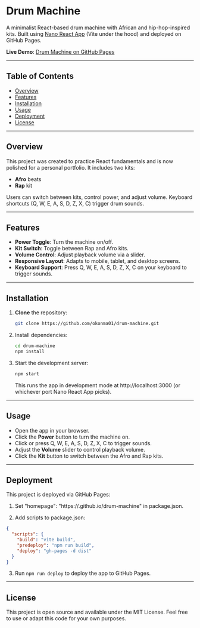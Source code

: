# Drum Machine

A minimalist React-based drum machine with African and hip-hop-inspired kits. Built using [Nano React App](https://github.com/nano-react-app) (Vite under the hood) and deployed on GitHub Pages.

**Live Demo**: [Drum Machine on GitHub Pages](https://okonma01.github.io/drum-machine/)

---

## Table of Contents
- [Overview](#overview)
- [Features](#features)
- [Installation](#installation)
- [Usage](#usage)
- [Deployment](#deployment)
- [License](#license)

---

## Overview
This project was created to practice React fundamentals and is now polished for a personal portfolio. It includes two kits:
- **Afro** beats
- **Rap** kit

Users can switch between kits, control power, and adjust volume. Keyboard shortcuts (Q, W, E, A, S, D, Z, X, C) trigger drum sounds.

---

## Features
- **Power Toggle**: Turn the machine on/off.
- **Kit Switch**: Toggle between Rap and Afro kits.
- **Volume Control**: Adjust playback volume via a slider.
- **Responsive Layout**: Adapts to mobile, tablet, and desktop screens.
- **Keyboard Support**: Press Q, W, E, A, S, D, Z, X, C on your keyboard to trigger sounds.

---

## Installation
1. **Clone** the repository:
   ```bash
   git clone https://github.com/okonma01/drum-machine.git

2. Install dependencies:
   ```bash
   cd drum-machine
   npm install
   ```

3. Start the development server:
   ```bash
   npm start
   ```
   This runs the app in development mode at http://localhost:3000 (or whichever port Nano React App picks).

---

## Usage
- Open the app in your browser.
- Click the **Power** button to turn the machine on.
- Click or press Q, W, E, A, S, D, Z, X, C to trigger sounds.
- Adjust the **Volume** slider to control playback volume.
- Click the **Kit** button to switch between the Afro and Rap kits.

---

## Deployment
This project is deployed via GitHub Pages:

1. Set "homepage": "https://<your-username>.github.io/drum-machine" in package.json.

2. Add scripts to package.json:
```json
{
  "scripts": {
    "build": "vite build",
    "predeploy": "npm run build",
    "deploy": "gh-pages -d dist"
  }
}
```

3. Run `npm run deploy` to deploy the app to GitHub Pages.

---

## License
This project is open source and available under the MIT License. Feel free to use or adapt this code for your own purposes.